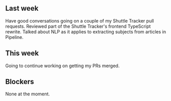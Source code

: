 ## Last week

Have good conversations going on a couple of my Shuttle Tracker pull requests. Reviewed part of the Shuttle Tracker's frontend TypeScript rewrite. Talked about NLP as it applies to extracting subjects from articles in Pipeline.

## This week

Going to continue working on getting my PRs merged.

## Blockers

None at the moment.

